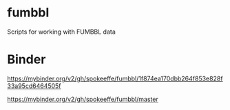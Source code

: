 # fumbbl
Scripts for working with FUMBBL data

# Binder
https://mybinder.org/v2/gh/spokeeffe/fumbbl/1f874ea170dbb264f853e828f33a95cd6464505f

https://mybinder.org/v2/gh/spokeeffe/fumbbl/master
